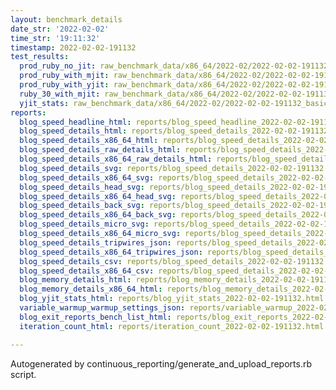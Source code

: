 ```yaml
---
layout: benchmark_details
date_str: '2022-02-02'
time_str: '19:11:32'
timestamp: 2022-02-02-191132
test_results:
  prod_ruby_no_jit: raw_benchmark_data/x86_64/2022-02/2022-02-02-191132_basic_benchmark_prod_ruby_no_jit.json
  prod_ruby_with_mjit: raw_benchmark_data/x86_64/2022-02/2022-02-02-191132_basic_benchmark_prod_ruby_with_mjit.json
  prod_ruby_with_yjit: raw_benchmark_data/x86_64/2022-02/2022-02-02-191132_basic_benchmark_prod_ruby_with_yjit.json
  ruby_30_with_mjit: raw_benchmark_data/x86_64/2022-02/2022-02-02-191132_basic_benchmark_ruby_30_with_mjit.json
  yjit_stats: raw_benchmark_data/x86_64/2022-02/2022-02-02-191132_basic_benchmark_yjit_stats.json
reports:
  blog_speed_headline_html: reports/blog_speed_headline_2022-02-02-191132.html
  blog_speed_details_html: reports/blog_speed_details_2022-02-02-191132.html
  blog_speed_details_x86_64_html: reports/blog_speed_details_2022-02-02-191132.x86_64.html
  blog_speed_details_raw_details_html: reports/blog_speed_details_2022-02-02-191132.raw_details.html
  blog_speed_details_x86_64_raw_details_html: reports/blog_speed_details_2022-02-02-191132.x86_64.raw_details.html
  blog_speed_details_svg: reports/blog_speed_details_2022-02-02-191132.svg
  blog_speed_details_x86_64_svg: reports/blog_speed_details_2022-02-02-191132.x86_64.svg
  blog_speed_details_head_svg: reports/blog_speed_details_2022-02-02-191132.head.svg
  blog_speed_details_x86_64_head_svg: reports/blog_speed_details_2022-02-02-191132.x86_64.head.svg
  blog_speed_details_back_svg: reports/blog_speed_details_2022-02-02-191132.back.svg
  blog_speed_details_x86_64_back_svg: reports/blog_speed_details_2022-02-02-191132.x86_64.back.svg
  blog_speed_details_micro_svg: reports/blog_speed_details_2022-02-02-191132.micro.svg
  blog_speed_details_x86_64_micro_svg: reports/blog_speed_details_2022-02-02-191132.x86_64.micro.svg
  blog_speed_details_tripwires_json: reports/blog_speed_details_2022-02-02-191132.tripwires.json
  blog_speed_details_x86_64_tripwires_json: reports/blog_speed_details_2022-02-02-191132.x86_64.tripwires.json
  blog_speed_details_csv: reports/blog_speed_details_2022-02-02-191132.csv
  blog_speed_details_x86_64_csv: reports/blog_speed_details_2022-02-02-191132.x86_64.csv
  blog_memory_details_html: reports/blog_memory_details_2022-02-02-191132.html
  blog_memory_details_x86_64_html: reports/blog_memory_details_2022-02-02-191132.x86_64.html
  blog_yjit_stats_html: reports/blog_yjit_stats_2022-02-02-191132.html
  variable_warmup_warmup_settings_json: reports/variable_warmup_2022-02-02-191132.warmup_settings.json
  blog_exit_reports_bench_list_html: reports/blog_exit_reports_2022-02-02-191132.bench_list.html
  iteration_count_html: reports/iteration_count_2022-02-02-191132.html

---
```

Autogenerated by continuous_reporting/generate_and_upload_reports.rb script.
